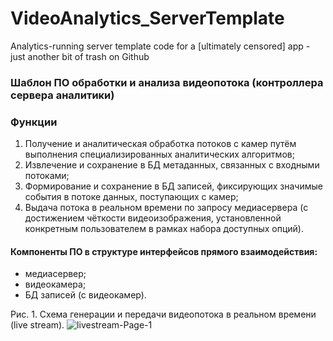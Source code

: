 # VideoAnalytics_ServerTemplate
Analytics-running server template code for a [ultimately censored] app - just another bit of trash on Github      

### Шаблон ПО обработки и анализа видеопотока (контроллера сервера аналитики) 
### Функции
1.	Получение и аналитическая обработка потоков с камер путём выполнения специализированных аналитических алгоритмов;
2.	Извлечение и сохранение в БД метаданных, связанных с входными потоками; 
3.	Формирование и сохранение в БД записей, фиксирующих значимые события в потоке данных, поступающих с камер;
4.	Выдача потока в реальном времени по запросу медиасервера (с достижением  чёткости видеоизображения, установленной конкретным пользователем в рамках набора доступных опций).

#### Компоненты ПО в структуре интерфейсов прямого взаимодействия:
- медиасервер;
- видеокамера;
- БД записей (с видеокамер).

Рис. 1. Схема генерации и передачи видеопотока в реальном времени (live stream).
![livestream-Page-1](https://user-images.githubusercontent.com/55311053/80383614-19f93d00-88a4-11ea-9b00-16620c020dd8.jpg)

